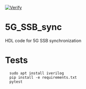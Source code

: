 [![Verify](https://github.com/catkira/5G_SSB_sync/actions/workflows/verify.yml/badge.svg)](https://github.com/catkira/5G_SSB_sync/actions/workflows/verify.yml)

# 5G_SSB_sync
HDL code for 5G SSB synchronization


# Tests
```
  sudo apt install iverilog
  pip install -e requirements.txt
  pytest
```


